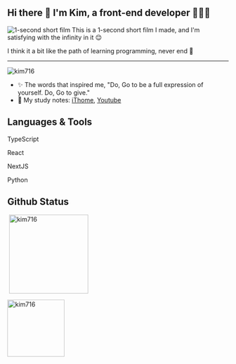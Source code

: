 ## Hi there 👋 I'm Kim, a front-end developer 👩🏻‍💻

![1-second short film](https://user-images.githubusercontent.com/115907665/203746056-f5f172c2-aaa3-40f1-b049-78ce9acb583b.gif)
This is a 1-second short film I made, and I'm satisfying with the infinity in it 😌

I think it a bit like the path of learning programming, never end 🌱

---

<p align="left"> <img src="https://komarev.com/ghpvc/?username=kim716&label=Profile%20views&color=0e75b6&style=flat" alt="kim716" /> </p>

- ✨ The words that inspired me, "Do, Go to be a full expression of yourself. Do, Go to give."
- 📝 My study notes: [iThome](https://ithelp.ithome.com.tw/users/20152765/profile), [Youtube](https://www.youtube.com/playlist?list=PLg7C258dP4_BheGw_Zc5eXRZDeto4QdwQ)

## Languages & Tools
<p>TypeScript</p>
<p>React</p>
<p>NextJS</p>
<p>Python</p>

## Github Status

<p>&nbsp;<img align="center" height="180"  src="https://github-readme-stats.vercel.app/api?username=kim716&show_icons=true&theme=gruvbox&locale=en" alt="kim716" /></p>

<p><img align="center" height="130" src="https://github-readme-stats.vercel.app/api/top-langs?username=kim716&show_icons=true&theme=gruvbox&locale=en&layout=compact" alt="kim716" /></p>
